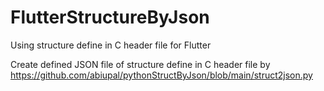 # FlutterStructureByJson
Using structure define in C header file for Flutter

Create defined JSON file of structure define in C header file by 
https://github.com/abiupal/pythonStructByJson/blob/main/struct2json.py
